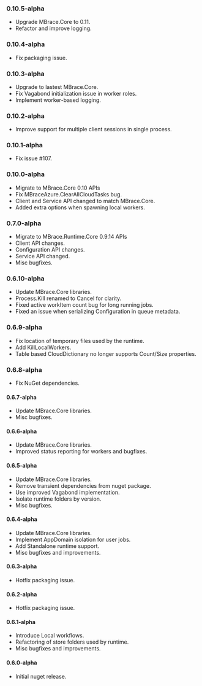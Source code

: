 ### 0.10.5-alpha
* Upgrade MBrace.Core to 0.11.
* Refactor and improve logging.

### 0.10.4-alpha
* Fix packaging issue.

### 0.10.3-alpha
* Upgrade to lastest MBrace.Core.
* Fix Vagabond initialization issue in worker roles.
* Implement worker-based logging.

### 0.10.2-alpha
* Improve support for multiple client sessions in single process.

### 0.10.1-alpha
* Fix issue #107.

### 0.10.0-alpha
* Migrate to MBrace.Core 0.10 APIs
* Fix MBraceAzure.ClearAllCloudTasks bug.
* Client and Service API changed to match MBrace.Core.
* Added extra options when spawning local workers.

### 0.7.0-alpha
* Migrate to MBrace.Runtime.Core 0.9.14 APIs
* Client API changes.
* Configuration API changes.
* Service API changed.
* Misc bugfixes.

### 0.6.10-alpha
* Update MBrace.Core libraries.
* Process.Kill renamed to Cancel for clarity.
* Fixed active workItem count bug for long running jobs.
* Fixed an issue when serializing Configuration in queue metadata.

### 0.6.9-alpha
* Fix location of temporary files used by the runtime.
* Add KillLocalWorkers.
* Table based CloudDictionary no longer supports Count/Size properties.

### 0.6.8-alpha
* Fix NuGet dependencies.

#### 0.6.7-alpha
* Update MBrace.Core libraries.
* Misc bugfixes.

#### 0.6.6-alpha
* Update MBrace.Core libraries.
* Improved status reporting for workers and bugfixes.

#### 0.6.5-alpha
* Update MBrace.Core libraries.
* Remove transient dependencies from nuget package.
* Use improved Vagabond implementation.
* Isolate runtime folders by version.
* Misc bugfixes.

#### 0.6.4-alpha
* Update MBrace.Core libraries.
* Implement AppDomain isolation for user jobs.
* Add Standalone runtime support.
* Misc bugfixes and improvements.

#### 0.6.3-alpha
* Hotfix packaging issue.

#### 0.6.2-alpha
* Hotfix packaging issue.

#### 0.6.1-alpha
* Introduce Local workflows.
* Refactoring of store folders used by runtime.
* Misc bugfixes and improvements.

#### 0.6.0-alpha
* Initial nuget release.